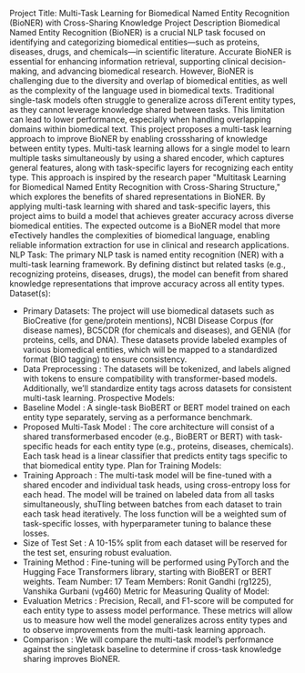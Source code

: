 Project Title: Multi-Task Learning for Biomedical Named Entity Recognition (BioNER)
with Cross-Sharing Knowledge
Project Description
Biomedical Named Entity Recognition (BioNER) is a crucial NLP task focused on identifying
and categorizing biomedical entities—such as proteins, diseases, drugs, and chemicals—in
scientific literature. Accurate BioNER is essential for enhancing information retrieval,
supporting clinical decision-making, and advancing biomedical research. However, BioNER
is challenging due to the diversity and overlap of biomedical entities, as well as the
complexity of the language used in biomedical texts.
Traditional single-task models often struggle to generalize across diTerent entity types, as
they cannot leverage knowledge shared between tasks. This limitation can lead to lower
performance, especially when handling overlapping domains within biomedical text.
This project proposes a multi-task learning approach to improve BioNER by enabling crosssharing
of knowledge between entity types. Multi-task learning allows for a single model to
learn multiple tasks simultaneously by using a shared encoder, which captures general
features, along with task-specific layers for recognizing each entity type. This approach is
inspired by the research paper "Multitask Learning for Biomedical Named Entity Recognition
with Cross-Sharing Structure," which explores the benefits of shared representations in
BioNER.
By applying multi-task learning with shared and task-specific layers, this project aims to
build a model that achieves greater accuracy across diverse biomedical entities. The
expected outcome is a BioNER model that more eTectively handles the complexities of
biomedical language, enabling reliable information extraction for use in clinical and research
applications.
NLP Task: The primary NLP task is named entity recognition (NER) with a multi-task learning
framework. By defining distinct but related tasks (e.g., recognizing proteins, diseases,
drugs), the model can benefit from shared knowledge representations that improve
accuracy across all entity types.
Dataset(s):
- Primary Datasets: The project will use biomedical datasets such as BioCreative (for
gene/protein mentions), NCBI Disease Corpus (for disease names), BC5CDR (for
chemicals and diseases), and GENIA (for proteins, cells, and DNA). These datasets provide
labeled examples of various biomedical entities, which will be mapped to a standardized
format (BIO tagging) to ensure consistency.
- Data Preprocessing : The datasets will be tokenized, and labels aligned with tokens to
ensure compatibility with transformer-based models. Additionally, we’ll standardize entity
tags across datasets for consistent multi-task learning.
Prospective Models:
- Baseline Model : A single-task BioBERT or BERT model trained on each entity type
separately, serving as a performance benchmark.
- Proposed Multi-Task Model : The core architecture will consist of a shared transformerbased
encoder (e.g., BioBERT or BERT) with task-specific heads for each entity type (e.g.,
proteins, diseases, chemicals). Each task head is a linear classifier that predicts entity tags
specific to that biomedical entity type.
Plan for Training Models:
- Training Approach : The multi-task model will be fine-tuned with a shared encoder and
individual task heads, using cross-entropy loss for each head. The model will be trained on
labeled data from all tasks simultaneously, shuTling between batches from each dataset to
train each task head iteratively. The loss function will be a weighted sum of task-specific
losses, with hyperparameter tuning to balance these losses.
- Size of Test Set : A 10-15% split from each dataset will be reserved for the test set, ensuring
robust evaluation.
- Training Method : Fine-tuning will be performed using PyTorch and the Hugging Face
Transformers library, starting with BioBERT or BERT weights.
Team Number: 17 Team Members: Ronit Gandhi (rg1225), Vanshika Gurbani (vg460)
Metric for Measuring Quality of Model:
- Evaluation Metrics : Precision, Recall, and F1-score will be computed for each entity type
to assess model performance. These metrics will allow us to measure how well the model
generalizes across entity types and to observe improvements from the multi-task learning
approach.
- Comparison : We will compare the multi-task model’s performance against the singletask
baseline to determine if cross-task knowledge sharing improves BioNER.
